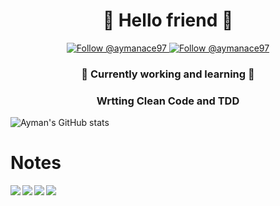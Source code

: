 
<h1 align="center">
  🤖 Hello friend 🤖
</h1>
<p align="center">
  <a href="https://twitter.com/@aymanace97">
    <img src="https://img.shields.io/twitter/follow/aymanace97?label=Follow%20Me&style=social" alt="Follow @aymanace97" />
  </a>
  <a href="https://www.linkedin.com/in/ayman-arif-patel-300683127">
    <img src="https://img.shields.io/badge/-Ayman Patel-blue?style=flat-square&logo=Linkedin&logoColor=white&link=https://www.linkedin.com/in/ayman-arif-patel-300683127" alt="Follow @aymanace97" />
  </a>
</p>

<h3 align="center">
   🔭 Currently working and learning 🔭
   
</h3>

<h3 align="center">
 Wrtting Clean Code and TDD
</h3>



![Ayman's GitHub stats](https://github-readme-stats.vercel.app/api?username=aymanarif97&show_icons=true&title_color=fff&icon_color=79ff97&text_color=9f9f9f&bg_color=151515)


# Notes

<div>
<a href="https://github.com/anuraghazra/github-readme-stats">
  <img align="left" src="https://github-readme-stats.vercel.app/api/pin/?username=aymanarif97&repo=CleanCode" />
</a>
<a href="https://github.com/anuraghazra/convoychat">
  <img align="left" src="https://github-readme-stats.vercel.app/api/pin/?username=aymanarif97&repo=OL-JoshLong-BootifulTesting" />
</a>
<a href="https://github.com/anuraghazra/convoychat">
  <img align="left" src="https://github-readme-stats.vercel.app/api/pin/?username=aymanarif97&repo=OL-Rest" />
</a>
<a href="https://github.com/anuraghazra/convoychat">
  <img align="left" src="https://github-readme-stats.vercel.app/api/pin/?username=aymanarif97&repo=OL-quarkus-testing" />
</a>
<div>



<!--
**AymanArif/AymanArif** is a ✨ _special_ ✨ repository because its `README.md` (this file) appears on your GitHub profile.

Here are some ideas to get you started:

- 🔭 I’m currently working on ...
- 🌱 I’m currently learning ...
- 👯 I’m looking to collaborate on ...
- 🤔 I’m looking for help with ...
- 💬 Ask me about ...
- 📫 How to reach me: ...
- 😄 Pronouns: ...
- ⚡ Fun fact: ...
-->
